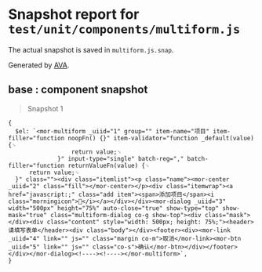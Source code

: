 # Snapshot report for `test/unit/components/multiform.js`

The actual snapshot is saved in `multiform.js.snap`.

Generated by [AVA](https://ava.li).

## base : component snapshot

> Snapshot 1

    {
      $el: `<mor-multiform _uiid="1" group="" item-name="项目" item-filler="function noopFn() {}" item-validator="function _default(value) {␊
                      return value;␊
                  }" input-type="single" batch-reg="," batch-filler="function returnValueFn(value) {␊
          return value;␊
      }" class=""><div class="itemlist"><p class="name"><mor-center _uiid="2" class="fill"></mor-center></p><div class="itemwrap"><a href="javascript:;" class="add item"><span>添加项目</span><i class="morningicon"></i></a></div></div><mor-dialog _uiid="3" width="500px" height="75%" auto-close="true" show-type="top" show-mask="true" class="multiform-dialog co-g show-top"><div class="mask"></div><div class="content" style="width: 500px; height: 75%;"><header>请填写表单</header><div class="body"></div><footer><div><mor-link _uiid="4" link="" js="" class="margin co-m">取消</mor-link><mor-btn _uiid="5" link="" js="" class="co-s">确认</mor-btn></div></footer></div></mor-dialog><!----><!----></mor-multiform>`,
    }
